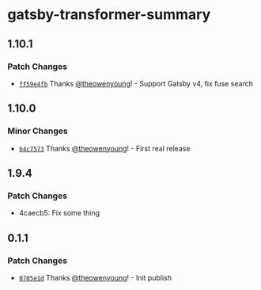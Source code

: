 # gatsby-transformer-summary

## 1.10.1

### Patch Changes

- [`ff59e4fb`](https://github.com/theowenyoung/gatsby-theme-primer-wiki/commit/ff59e4fbb6bf9f12ab1a259ded2c38790ab8589f) Thanks [@theowenyoung](https://github.com/theowenyoung)! - Support Gatsby v4, fix fuse search

## 1.10.0

### Minor Changes

- [`b4c7573`](https://github.com/theowenyoung/gatsby-theme-primer-wiki/commit/b4c75733595b425ec48255897af44921b308460c) Thanks [@theowenyoung](https://github.com/theowenyoung)! - First real release

## 1.9.4

### Patch Changes

- 4caecb5: Fix some thing

## 0.1.1

### Patch Changes

- [`0705e1d`](https://github.com/theowenyoung/gatsby-theme-primer-wiki/commit/0705e1de4b056b03b4dd760ffa87062824559c60) Thanks [@theowenyoung](https://github.com/theowenyoung)! - Init publish
